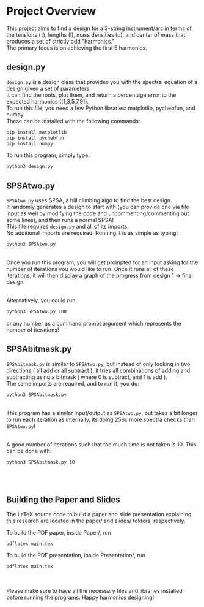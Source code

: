 # Project Overview

This project aims to find a design for a 3-string instrument/arc in terms of the tensions (τ), lengths (l), mass densities (μ), and center of mass that produces a set of strictly odd "harmonics." <br>
The primary focus is on achieving the first 5 harmonics.

## design.py

`design.py` is a design class that provides you with the spectral equation of a design given a set of parameters<br>
It can find the roots, plot them, and return a percentage error to the expected harmonics ([1,3,5,7,9]). <br>
To run this file, you need a few Python libraries: matplotlib, pychebfun, and numpy. <br>
These can be installed with the following commands:

```sh
pip install matplotlib
pip install pychebfun
pip install numpy
```
To run this program, simply type:
```sh
python3 design.py
```
## SPSAtwo.py


`SPSAtwo.py` uses SPSA, a hill climbing algo to find the best design. <br>
It randomly generates a design to start with (you can provide one via file input as well by modifying the code and uncommenting/commenting out some lines), and then runs a normal SPSA! 
<br> This file requires `design.py` and all of its imports. 
<br>No additional imports are required. Running it is as simple as typing:
```sh
python3 SPSAtwo.py
```
<br> Once you run this program, you will get prompted for an input asking for the number of iterations you would like to run. Once it runs all of these iterations, it will then display a graph of the progress from design 1 -> final design. 

<br>Alternatively, you could run
```sh
python3 SPSAtwo.py 100
```
or any number as a command prompt argument which represents the number of iterations!
<br>
## SPSAbitmask.py

`SPSAbitmask.py` is similar to `SPSAtwo.py`, but instead of only looking in two directions ( all add or all subtract ), it tries all combinations of adding and subtracting using a bitmask ( where 0 is subtract, and 1 is add ). <br>
The same imports are required, and to run it, you do:

```sh
python3 SPSAbitmask.py
```
<br> This program has a similar input/output as `SPSAtwo.py`, but takes a bit longer to run each iteration as internally, its doing 256x more spectra checks than `SPSAtwo.py`!

<br> A good number of iterations such that too much time is not taken is 10. This can be done with:
```sh
python3 SPSAbitmask.py 10
```
<br><br>
## Building the Paper and Slides
The LaTeX source code to build a paper and slide presentation explaining this research are located in the paper/ and slides/ folders, respectively.

To build the PDF paper, inside Paper/, run
```
pdflatex main.tex
```

To build the PDF presentation, inside Presentation/, run
```
pdflatex main.tex
```
<br><br>
Please make sure to have all the necessary files and libraries installed before running the programs. Happy harmonics designing!
